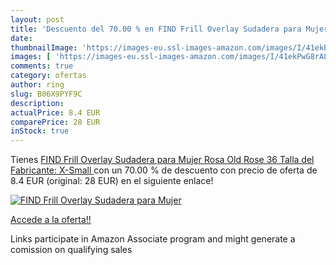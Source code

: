 ```yaml
---
layout: post
title: 'Descuento del 70.00 % en FIND Frill Overlay Sudadera para Mujer  '
date: 
thumbnailImage: 'https://images-eu.ssl-images-amazon.com/images/I/41ekPwG8rAL._SL200_.jpg'
images: [ 'https://images-eu.ssl-images-amazon.com/images/I/41ekPwG8rAL._SL200_.jpg' ]
comments: true
category: ofertas
author: ring
slug: B06X9PYF9C
description:
actualPrice: 8.4 EUR
comparePrice: 28 EUR
inStock: true
---
```


Tienes [FIND Frill Overlay Sudadera para Mujer  Rosa  Old Rose   36  Talla del Fabricante: X-Small ](https://www.amazon.es/dp/B06X9PYF9C/?tag=tolees-21) con un 70.00 % de descuento con precio de oferta de 8.4 EUR (original: 28 EUR) en el siguiente enlace!

[![FIND Frill Overlay Sudadera para Mujer  ](https://images-eu.ssl-images-amazon.com/images/I/41ekPwG8rAL._SL200_.jpg)](https://www.amazon.es/dp/B06X9PYF9C/?tag=tolees-21)

[Accede a la oferta!!](https://www.amazon.es/dp/B06X9PYF9C/?tag=tolees-21)

Links participate in Amazon Associate program and might generate a comission on qualifying sales


